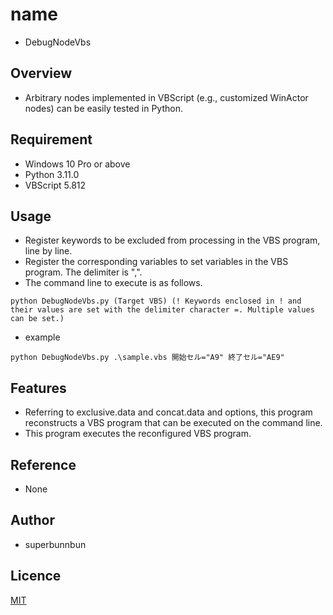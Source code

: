 # name
- DebugNodeVbs

## Overview
- Arbitrary nodes implemented in VBScript (e.g., customized WinActor nodes) can be easily tested in Python.

## Requirement
- Windows 10 Pro or above
- Python 3.11.0
- VBScript 5.812

## Usage
- Register keywords to be excluded from processing in the VBS program, line by line.
- Register the corresponding variables to set variables in the VBS program. The delimiter is ",".
- The command line to execute is as follows.
```
python DebugNodeVbs.py (Target VBS) (! Keywords enclosed in ! and their values are set with the delimiter character =. Multiple values can be set.)
```
- example
```
python DebugNodeVbs.py .\sample.vbs 開始セル="A9" 終了セル="AE9"
```

## Features
- Referring to exclusive.data and concat.data and options, this program reconstructs a VBS program that can be executed on the command line.
- This program executes the reconfigured VBS program.

## Reference
- None

## Author
- superbunnbun

## Licence
[MIT](https://github.com/superbunnbun/DebugNodeVbs/blob/main/LICENSE)